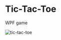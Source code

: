 # Tic-Tac-Toe
WPF game



![tic-tac-toe](https://user-images.githubusercontent.com/124485867/225217809-adf0ea42-410e-484d-9dd5-5ec02ca7bd0b.png)
